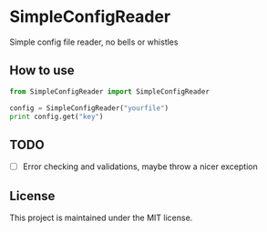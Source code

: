 # SimpleConfigReader
Simple config file reader, no bells or whistles

## How to use

```python
from SimpleConfigReader import SimpleConfigReader

config = SimpleConfigReader("yourfile")
print config.get("key")
```

## TODO

- [ ] Error checking and validations, maybe throw a nicer exception

## License

This project is maintained under the MIT license.
